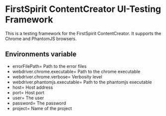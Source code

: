 # FirstSpirit ContentCreator UI-Testing Framework

This is a testing framework for the FirstSpirit ContentCreator. It supports the Chrome and PhantomJS browsers.

## Environments variable

* errorFilePath= Path to the error files
* webdriver.chrome.executable= Path to the chrome executable
* webdriver.chrome.verbose= Verbosity level
* webdriver.phantomjs.executable= Path to the phantomjs executable
* host= Host address
* port= Host port
* user= The user
* password= The password
* project= Name of the project